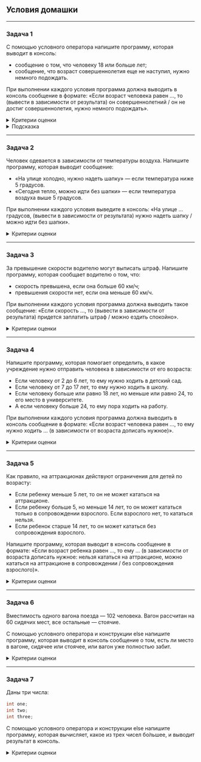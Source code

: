 ## Условия домашки

---
### Задача 1
С помощью условного оператора напишите программу, которая выводит в консоль:
- сообщение о том, что человеку 18 или больше лет;
- сообщение, что возраст совершеннолетия еще не наступил, нужно немного подождать.

При выполнении каждого условия программа должна выводить в консоль сообщение в формате: «Если возраст человека равен …, то (вывести в зависимости от результата) он совершеннолетний / он не достиг совершеннолетия, нужно немного подождать».
<details>
  <summary>Критерии оценки</summary>

- Инициализировали переменные.
- Имя переменных отражает данные, которые они содержат.
- Параметры условного оператора решают задание.
- Решение задачи выводится в консоль.
</details>
<details>
  <summary>Подсказка</summary>

![1_4.png](1_4.png)
</details>

---
### Задача 2
Человек одевается в зависимости от температуры воздуха. Напишите программу, которая выводит сообщение:
- «На улице холодно, нужно надеть шапку» — если температура ниже 5 градусов.
- «Сегодня тепло, можно идти без шапки» — если температура воздуха выше 5 градусов.

При выполнении каждого условия выведите в консоль: «На улице … градусов, (вывести в зависимости от результата) нужно надеть шапку / можно идти без шапки».
<details>
  <summary>Критерии оценки</summary>

- Инициализировали переменные.
- Имя переменных отражает данные, которые они содержат.
- Параметры условного оператора решают задание.
- Решение задачи выводится в консоль.
</details>

---
### Задача 3
За превышение скорости водителю могут выписать штраф. Напишите программу, которая сообщает водителю о том, что:
- скорость превышена, если она больше 60 км/ч;
- превышения скорости нет, если она меньше 60 км/ч.

При выполнении каждого условия программа должна выводить такое сообщение: «Если скорость …, то (вывести в зависимости от результата) придется заплатить штраф / можно ездить спокойно».
<details>
  <summary>Критерии оценки</summary>

- Инициализировали переменные.
- Имя переменных отражает данные, которые они содержат.
- Параметры условного оператора решают задание.
- Решение задачи выводится в консоль.
</details>

---
### Задача 4
Напишите программу, которая помогает определить, в какое учреждение нужно отправить человека в зависимости от его возраста:
- Если человеку от 2 до 6 лет, то ему нужно ходить в детский сад.
- Если человеку от 7 до 17 лет, то ему нужно ходить в школу.
- Если человеку больше или равно 18 лет, но меньше или равно 24, то его место в университете.
- А если человеку больше 24, то ему пора ходить на работу.

При выполнении каждого условия программа должна выводить в консоль сообщение в формате: «Если возраст человека равен …, то ему нужно ходить … (в зависимости от возраста дописать нужное)».
<details>
  <summary>Критерии оценки</summary>

- Инициализировали переменные.
- Имена переменных отражают данные, которые содержат.
- Параметры условного оператора решают задание.
- Решение задачи выводится в консоль.
</details>

---
### Задача 5
Как правило, на аттракционах действуют ограничения для детей по возрасту:
- Если ребенку меньше 5 лет, то он не может кататься на аттракционе.
- Если ребенку больше 5, но меньше 14 лет, то он может кататься только в сопровождении взрослого. Если взрослого нет, то кататься нельзя.
- Если ребенок старше 14 лет, то он может кататься без сопровождения взрослого.

Напишите программу, которая выводит в консоль сообщение в формате: «Если возраст ребенка равен …, то ему … (в зависимости от возраста дописать нужное: нельзя кататься на аттракционе, можно кататься на аттракционе в сопровождении / без сопровождения взрослого)».
<details>
  <summary>Критерии оценки</summary>

- Инициализировали переменные.
- Имена переменных отражают данные, которые содержат.
- Параметры условного оператора решают задание.
- Решение задачи выводится в консоль.
- Для решения использовали конструкцию else.
</details>

---
### Задача 6
Вместимость одного вагона поезда — 102 человека. Вагон рассчитан на 60 сидячих мест, все остальные — стоячие.

С помощью условного оператора и конструкции else напишите программу, которая выводит в консоль сообщение о том, есть ли место в вагоне, сидячее или стоячее, или вагон уже полностью забит.
<details>
  <summary>Критерии оценки</summary>

- Инициализировали переменные.
- Имена переменных отражают данные, которые содержат.
- Параметры условного оператора решают задание.
- Решение задачи выводится в консоль.
- Для решения использовали конструкцию else.
</details>

---
### Задача 7
Даны три числа:
```java
int one;  
int two;
int three;
```
С помощью условного оператора и конструкции else напишите программу, которая вычисляет, какое из трех чисел бо́льшее, и выводит результат в консоль.
<details>
  <summary>Критерии оценки</summary>

- Инициализировали переменные.
- Параметры условного оператора решают задание.
- Решение задачи выводится в консоль.
- Для решения использовали конструкцию else.
</details>
